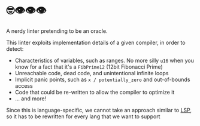# 🤓👁👁👁
A nerdy linter pretending to be an oracle.

This linter exploits implementation details of a given compiler, in order to detect:
- Characteristics of variables, such as ranges. No more silly `u16` when you know for a fact that it's a `FibPrime12` (12bit Fibonacci Prime)
- Unreachable code, dead code, and unintentional infinite loops
- Implicit panic points, such as `x / potentially_zero` and out-of-bounds access
- Code that could be re-written to allow the compiler to optimize it
- ... and more!

Since this is language-specific, we cannot take an approach similar to [LSP](https://en.wikipedia.org/wiki/Language_Server_Protocol), so it has to be rewritten for every lang that we want to support
